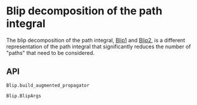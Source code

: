 # Blip decomposition of the path integral
The blip decomposition of the path integral, [Blip1](https://aip.scitation.org/doi/10.1063/1.4896736) and [Blip2](https://dx.doi.org/10.1063/1.4979197), is a different representation of the path integral that significantly reduces the number of "paths" that need to be considered.

## API
```@docs
Blip.build_augmented_propagator
```

```@docs
Blip.BlipArgs
```